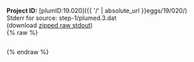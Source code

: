 **Project ID:** [plumID:19.020]({{ '/' | absolute_url }}eggs/19/020/)  
Stderr for source:  step-1/plumed.3.dat   
(download [zipped raw stdout](plumed.3.dat.plumed.stdout.txt.zip))  
{% raw %}
<pre>
</pre>
{% endraw %}
